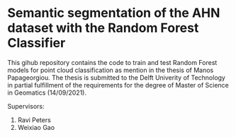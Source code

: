 # Semantic segmentation of the AHN dataset with the Random Forest Classifier

This gihub repository contains the code to train and test Random Forest models for point cloud classification as mention in the thesis of Manos Papageorgiou.
The thesis is submitted to the Delft Univerity of Technology in partial fulfillment of the requirements for the degree of Master of Science in Geomatics (14/09/2021).

Supervisors:
1. Ravi Peters
2. Weixiao Gao
